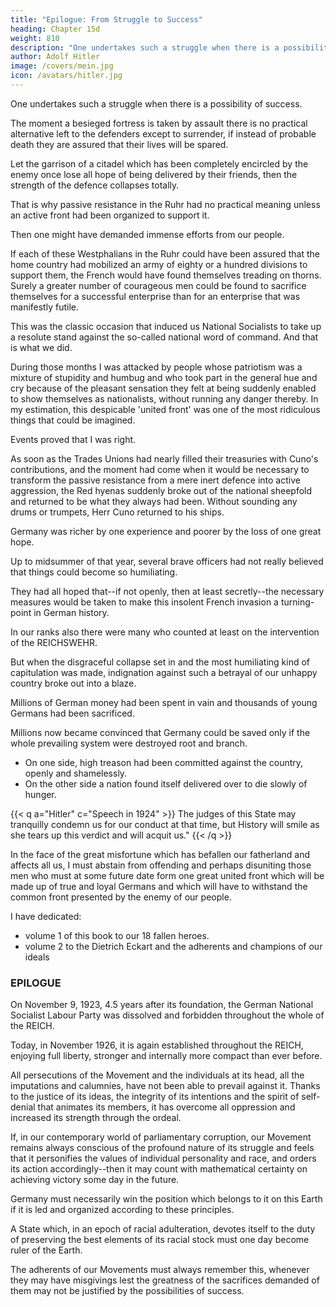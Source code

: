 ```yaml
---
title: "Epilogue: From Struggle to Success"
heading: Chapter 15d
weight: 810
description: "One undertakes such a struggle when there is a possibility of success"
author: Adolf Hitler
image: /covers/mein.jpg
icon: /avatars/hitler.jpg
---
```




One undertakes such a struggle when there is a possibility of success. 

The moment a besieged fortress is taken by assault there is no practical alternative left to the defenders except to surrender, if instead of probable death they are assured that their lives will be spared. 

Let the garrison of a citadel which has been completely encircled by the enemy once lose all hope of being delivered by their friends, then the strength of the defence collapses totally. 

That is why passive resistance in the Ruhr had no practical meaning unless an active front had been organized to support it. 

<!-- when one considers the final consequences which it might and must necessarily have if it were to turn out really successful, -->


Then one might have demanded immense efforts from our people. 

If each of these Westphalians in the Ruhr could have been assured that the home country had mobilized an army of eighty or a hundred divisions to support them, the French would have found themselves treading on thorns. Surely a greater number of courageous men could be found to sacrifice themselves for a successful enterprise than for an enterprise that was manifestly futile.

This was the classic occasion that induced us National Socialists to take up a resolute stand against the so-called national word of command. And that is what we did. 

During those months I was attacked by people whose patriotism was a mixture of stupidity and humbug and who took part in the general hue and cry because of the pleasant sensation they felt at being suddenly enabled to show themselves as nationalists, without running any danger thereby. In my estimation, this despicable 'united front' was one of the most ridiculous things that could be imagined. 

Events proved that I was right. 

As soon as the Trades Unions had nearly filled their treasuries with Cuno's contributions, and the moment had come when it would be necessary to transform the passive resistance from a mere inert defence into active aggression, the Red hyenas suddenly broke out of the national sheepfold and returned to be what they always had been. Without sounding any drums or trumpets, Herr Cuno returned to his ships.

Germany was richer by one experience and poorer by the loss of one great hope.

Up to midsummer of that year, several brave officers had not really believed that things could become so humiliating. 

They had all hoped that--if not openly, then at least secretly--the necessary measures would be taken to make this insolent French invasion a turning-point in German history. 

In our ranks also there were many who counted at least on the intervention of the REICHSWEHR. 

<!-- That conviction was so ardent that it decisively influenced the conduct and especially the training of innumerable young
men. -->

But when the disgraceful collapse set in and the most humiliating kind of capitulation was made, indignation against such a betrayal of our unhappy country broke out into a blaze. 

Millions of German money had been spent in vain and thousands of young Germans had been sacrificed.

<!-- , who were foolish enough to trust in the promises made by the rulers of the REICH.  -->

Millions now became convinced that Germany could be saved only if the whole prevailing system were destroyed root and branch. 

<!-- There never had been a more propitious moment for such a solution.  -->

- On one side, high treason had been committed against the country, openly and shamelessly. 
- On the other side a nation found itself delivered over to die slowly of hunger. 

<!-- Since the State itself had trodden down all the precepts of faith and loyalty, made a mockery of the rights of its citizens, rendered the sacrifices of millions of its most loyal sons fruitless and robbed other millions of their last penny, such a State could no longer expect anything but hatred from its subjects. 

This hatred against those who had ruined the people and the country was bound to find an outlet in one form or another. 

In this connection I shall quote here the concluding sentence of a speech which I delivered at
the great court trial that took place in the spring of 1924. -->

{{< q a="Hitler" c="Speech in 1924" >}}
The judges of this State may tranquilly condemn us for our conduct at that time, but History will smile as she tears up this verdict and will acquit us."
{{< /q >}}
<!-- , the goddess of a higher truth and a better legal code, all of the crime for which this verdict demands punishment -->

<!-- But History will then also summon before its own tribunal those who, invested with power to-day, have trampled on law and justice, condemning our people to misery and ruin, and who, in the hour of their country's misfortune, took more account of their own ego than of the life of the community. -->

<!-- Here I shall not relate the course of events which led to November 8th, 1923, and closed
with that date. 

I shall not do so because I cannot see that this would serve any beneficial
purpose in the future and also because no good could come of opening old sores that
have been just only closed. 

Moreover, it would be out of place to talk about the guilt of men who perhaps in the depths of their hearts have as much love for their people as I myself, and who merely did not follow the same road as I took or failed to recognize it as the right one to take. -->

In the face of the great misfortune which has befallen our fatherland and affects all us, I must abstain from offending and perhaps disuniting those men who must at some future date form one great united front which will be made up of true and loyal Germans and which will have to withstand the common front presented by the enemy of our people. 

<!-- A time will come when those who then treated us as enemies will venerate the men who trod the bitter way of death for the sake of their people. -->

I have dedicated:
- volume 1 of this book to our 18 fallen heroes. 
- volume 2 to the Dietrich Eckart and the adherents and champions of our ideals

<!-- Here at the end of this second volume let me again bring those men to the memory of , as heroes who, in the full consciousness of what they were
doing, sacrificed their lives for us all.  -->

<!-- We must never fail to recall those names in order to encourage the weak and wavering among us when duty calls, that duty which they fulfilled with absolute faith, even to its extreme consequences. Together with those, and as one of the best of all, I should like to mention the name of a man who devoted his life
to reawakening his and our people, through his writing and his ideas and finally
through positive action. I mean: .  -->


### EPILOGUE 

On November 9, 1923, 4.5 years after its foundation, the German National Socialist Labour Party was dissolved and forbidden throughout the whole of the REICH. 

Today, in November 1926, it is again established throughout the REICH, enjoying full liberty, stronger and internally more compact than ever before.

All persecutions of the Movement and the individuals at its head, all the imputations and calumnies, have not been able to prevail against it. Thanks to the justice of its ideas, the integrity of its intentions and the spirit of self-denial that animates its members, it has overcome all oppression and increased its strength through the ordeal. 

If, in our contemporary world of parliamentary corruption, our Movement remains always conscious of the profound nature of its struggle and feels that it personifies the values of individual personality and race, and orders its action accordingly--then it may count with mathematical certainty on achieving victory some day in the future. 

Germany must necessarily win the position which belongs to it on this Earth if it is led and
organized according to these principles.

A State which, in an epoch of racial adulteration, devotes itself to the duty of preserving the best elements of its racial stock must one day become ruler of the Earth.

The adherents of our Movements must always remember this, whenever they may have misgivings lest the greatness of the sacrifices demanded of them may not be justified by the possibilities of success. 